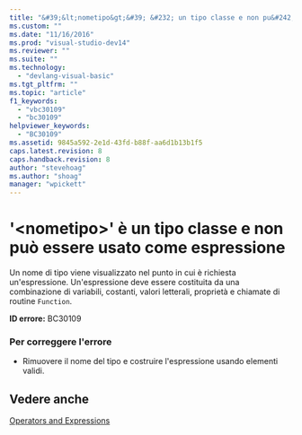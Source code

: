 ```yaml
---
title: "&#39;&lt;nometipo&gt;&#39; &#232; un tipo classe e non pu&#242; essere usato come espressione | Microsoft Docs"
ms.custom: ""
ms.date: "11/16/2016"
ms.prod: "visual-studio-dev14"
ms.reviewer: ""
ms.suite: ""
ms.technology: 
  - "devlang-visual-basic"
ms.tgt_pltfrm: ""
ms.topic: "article"
f1_keywords: 
  - "vbc30109"
  - "bc30109"
helpviewer_keywords: 
  - "BC30109"
ms.assetid: 9845a592-2e1d-43fd-b88f-aa6d1b13b1f5
caps.latest.revision: 8
caps.handback.revision: 8
author: "stevehoag"
ms.author: "shoag"
manager: "wpickett"
---
```

# &#39;&lt;nometipo&gt;&#39; &#232; un tipo classe e non pu&#242; essere usato come espressione
Un nome di tipo viene visualizzato nel punto in cui è richiesta un'espressione. Un'espressione deve essere costituita da una combinazione di variabili, costanti, valori letterali, proprietà e chiamate di routine `Function`.  
  
 **ID errore:** BC30109  
  
### Per correggere l'errore  
  
-   Rimuovere il nome del tipo e costruire l'espressione usando elementi validi.  
  
## Vedere anche  
 [Operators and Expressions](/dotnet/visual-basic/programming-guide/language-features/operators-and-expressions/index)